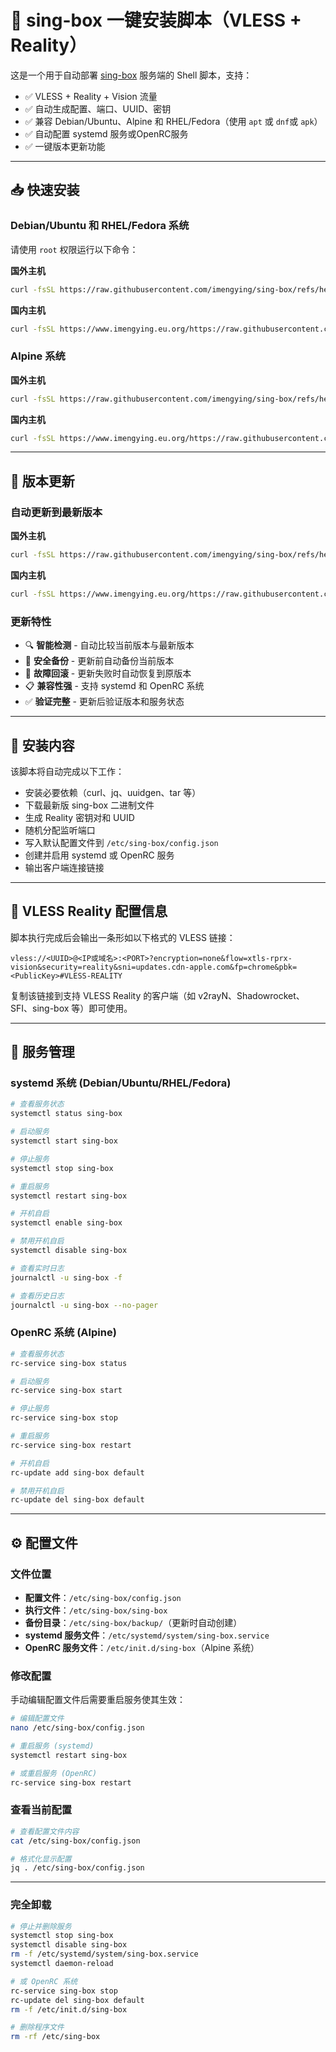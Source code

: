 # 🧊 sing-box 一键安装脚本（VLESS + Reality）

这是一个用于自动部署 [sing-box](https://github.com/SagerNet/sing-box) 服务端的 Shell 脚本，支持：

- ✅ VLESS + Reality + Vision 流量
- ✅ 自动生成配置、端口、UUID、密钥
- ✅ 兼容 Debian/Ubuntu、Alpine 和 RHEL/Fedora（使用 `apt` 或 `dnf`或 `apk`）
- ✅ 自动配置 systemd 服务或OpenRC服务
- ✅ 一键版本更新功能

---

## 📥 快速安装

### Debian/Ubuntu 和 RHEL/Fedora 系统

请使用 `root` 权限运行以下命令：

**国外主机**
```bash
curl -fsSL https://raw.githubusercontent.com/imengying/sing-box/refs/heads/main/sing-box.sh | bash
```

**国内主机**
```bash
curl -fsSL https://www.imengying.eu.org/https://raw.githubusercontent.com/imengying/sing-box/refs/heads/main/sing-box.sh | bash
```

### Alpine 系统

**国外主机**
```bash
curl -fsSL https://raw.githubusercontent.com/imengying/sing-box/refs/heads/main/sing-box-alpine.sh | bash
```

**国内主机**
```bash
curl -fsSL https://www.imengying.eu.org/https://raw.githubusercontent.com/imengying/sing-box/refs/heads/main/sing-box-alpine.sh | bash
```

---

## 🔄 版本更新

### 自动更新到最新版本

**国外主机**
```bash
curl -fsSL https://raw.githubusercontent.com/imengying/sing-box/refs/heads/main/update.sh | bash
```

**国内主机**
```bash
curl -fsSL https://www.imengying.eu.org/https://raw.githubusercontent.com/imengying/sing-box/refs/heads/main/update.sh | bash
```



### 更新特性

- 🔍 **智能检测** - 自动比较当前版本与最新版本
- 💾 **安全备份** - 更新前自动备份当前版本
- 🔄 **故障回滚** - 更新失败时自动恢复到原版本
- 📋 **兼容性强** - 支持 systemd 和 OpenRC 系统
- ✅ **验证完整** - 更新后验证版本和服务状态

---

## 📂 安装内容

该脚本将自动完成以下工作：

- 安装必要依赖（curl、jq、uuidgen、tar 等）
- 下载最新版 sing-box 二进制文件
- 生成 Reality 密钥对和 UUID
- 随机分配监听端口
- 写入默认配置文件到 `/etc/sing-box/config.json`
- 创建并启用 systemd 或 OpenRC 服务
- 输出客户端连接链接

---

## 🔐 VLESS Reality 配置信息

脚本执行完成后会输出一条形如以下格式的 VLESS 链接：

```
vless://<UUID>@<IP或域名>:<PORT>?encryption=none&flow=xtls-rprx-vision&security=reality&sni=updates.cdn-apple.com&fp=chrome&pbk=<PublicKey>#VLESS-REALITY
```

复制该链接到支持 VLESS Reality 的客户端（如 v2rayN、Shadowrocket、SFI、sing-box 等）即可使用。

---

## 🧰 服务管理

### systemd 系统 (Debian/Ubuntu/RHEL/Fedora)

```bash
# 查看服务状态
systemctl status sing-box

# 启动服务
systemctl start sing-box

# 停止服务
systemctl stop sing-box

# 重启服务
systemctl restart sing-box

# 开机自启
systemctl enable sing-box

# 禁用开机自启
systemctl disable sing-box

# 查看实时日志
journalctl -u sing-box -f

# 查看历史日志
journalctl -u sing-box --no-pager
```

### OpenRC 系统 (Alpine)

```bash
# 查看服务状态
rc-service sing-box status

# 启动服务
rc-service sing-box start

# 停止服务
rc-service sing-box stop

# 重启服务
rc-service sing-box restart

# 开机自启
rc-update add sing-box default

# 禁用开机自启
rc-update del sing-box default
```

---

## ⚙️ 配置文件

### 文件位置

- **配置文件**：`/etc/sing-box/config.json`
- **执行文件**：`/etc/sing-box/sing-box`
- **备份目录**：`/etc/sing-box/backup/`（更新时自动创建）
- **systemd 服务文件**：`/etc/systemd/system/sing-box.service`
- **OpenRC 服务文件**：`/etc/init.d/sing-box`（Alpine 系统）

### 修改配置

手动编辑配置文件后需要重启服务使其生效：

```bash
# 编辑配置文件
nano /etc/sing-box/config.json

# 重启服务 (systemd)
systemctl restart sing-box

# 或重启服务 (OpenRC)
rc-service sing-box restart
```

### 查看当前配置

```bash
# 查看配置文件内容
cat /etc/sing-box/config.json

# 格式化显示配置
jq . /etc/sing-box/config.json
```

---

### 完全卸载

```bash
# 停止并删除服务
systemctl stop sing-box
systemctl disable sing-box
rm -f /etc/systemd/system/sing-box.service
systemctl daemon-reload

# 或 OpenRC 系统
rc-service sing-box stop
rc-update del sing-box default
rm -f /etc/init.d/sing-box

# 删除程序文件
rm -rf /etc/sing-box
```
